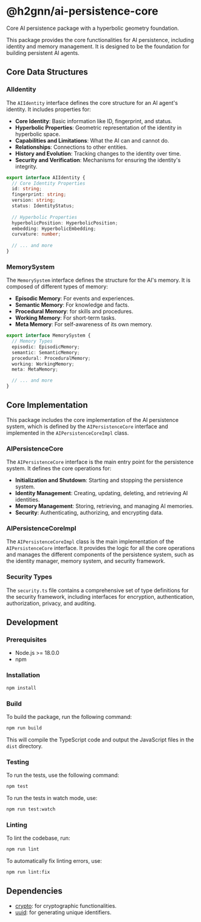 # @h2gnn/ai-persistence-core

Core AI persistence package with a hyperbolic geometry foundation.

This package provides the core functionalities for AI persistence, including identity and memory management. It is designed to be the foundation for building persistent AI agents.

## Core Data Structures

### AIIdentity

The `AIIdentity` interface defines the core structure for an AI agent's identity. It includes properties for:

-   **Core Identity**: Basic information like ID, fingerprint, and status.
-   **Hyperbolic Properties**: Geometric representation of the identity in hyperbolic space.
-   **Capabilities and Limitations**: What the AI can and cannot do.
-   **Relationships**: Connections to other entities.
-   **History and Evolution**: Tracking changes to the identity over time.
-   **Security and Verification**: Mechanisms for ensuring the identity's integrity.

```typescript
export interface AIIdentity {
  // Core Identity Properties
  id: string;
  fingerprint: string;
  version: string;
  status: IdentityStatus;
  
  // Hyperbolic Properties
  hyperbolicPosition: HyperbolicPosition;
  embedding: HyperbolicEmbedding;
  curvature: number;
  
  // ... and more
}
```

### MemorySystem

The `MemorySystem` interface defines the structure for the AI's memory. It is composed of different types of memory:

-   **Episodic Memory**: For events and experiences.
-   **Semantic Memory**: For knowledge and facts.
-   **Procedural Memory**: for skills and procedures.
-   **Working Memory**: For short-term tasks.
-   **Meta Memory**: For self-awareness of its own memory.

```typescript
export interface MemorySystem {
  // Memory Types
  episodic: EpisodicMemory;
  semantic: SemanticMemory;
  procedural: ProceduralMemory;
  working: WorkingMemory;
  meta: MetaMemory;

  // ... and more
}
```

## Core Implementation

This package includes the core implementation of the AI persistence system, which is defined by the `AIPersistenceCore` interface and implemented in the `AIPersistenceCoreImpl` class.

### AIPersistenceCore

The `AIPersistenceCore` interface is the main entry point for the persistence system. It defines the core operations for:

-   **Initialization and Shutdown**: Starting and stopping the persistence system.
-   **Identity Management**: Creating, updating, deleting, and retrieving AI identities.
-   **Memory Management**: Storing, retrieving, and managing AI memories.
-   **Security**: Authenticating, authorizing, and encrypting data.

### AIPersistenceCoreImpl

The `AIPersistenceCoreImpl` class is the main implementation of the `AIPersistenceCore` interface. It provides the logic for all the core operations and manages the different components of the persistence system, such as the identity manager, memory system, and security framework.

### Security Types

The `security.ts` file contains a comprehensive set of type definitions for the security framework, including interfaces for encryption, authentication, authorization, privacy, and auditing.

## Development

### Prerequisites

-   Node.js >= 18.0.0
-   npm

### Installation

```bash
npm install
```

### Build

To build the package, run the following command:

```bash
npm run build
```

This will compile the TypeScript code and output the JavaScript files in the `dist` directory.

### Testing

To run the tests, use the following command:

```bash
npm test
```

To run the tests in watch mode, use:

```bash
npm run test:watch
```

### Linting

To lint the codebase, run:

```bash
npm run lint
```

To automatically fix linting errors, use:

```bash
npm run lint:fix
```

## Dependencies

-   [crypto](https://nodejs.org/api/crypto.html): for cryptographic functionalities.
-   [uuid](https://www.npmjs.com/package/uuid): for generating unique identifiers.

